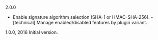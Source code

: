 2.0.0
- Enable signature algorithm selection (SHA-1 or HMAC-SHA-256).
-[technical] Manage enabled/disabled features by plugin variant.

1.0.0, 2016
Initial version.
